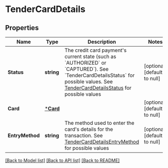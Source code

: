 # TenderCardDetails

## Properties
Name | Type | Description | Notes
------------ | ------------- | ------------- | -------------
**Status** | **string** | The credit card payment&#x27;s current state (such as &#x60;AUTHORIZED&#x60; or &#x60;CAPTURED&#x60;). See &#x60;TenderCardDetailsStatus&#x60; for possible values. See [TenderCardDetailsStatus](#type-tendercarddetailsstatus) for possible values | [optional] [default to null]
**Card** | [***Card**](Card.md) |  | [optional] [default to null]
**EntryMethod** | **string** | The method used to enter the card&#x27;s details for the transaction. See [TenderCardDetailsEntryMethod](#type-tendercarddetailsentrymethod) for possible values | [optional] [default to null]

[[Back to Model list]](../README.md#documentation-for-models) [[Back to API list]](../README.md#documentation-for-api-endpoints) [[Back to README]](../README.md)

